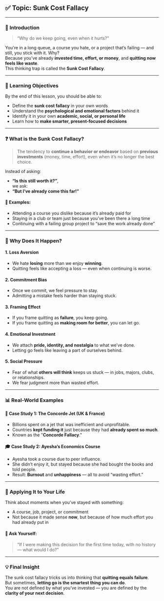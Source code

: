 ## ✅ **Topic: Sunk Cost Fallacy**

---

### 📌 **Introduction**

> “Why do we keep going, even when it hurts?”

You're in a long queue, a course you hate, or a project that’s failing — and still, you stick with it. Why?  
Because you’ve already **invested time, effort, or money**, and **quitting now feels like waste**.  
This thinking trap is called the **Sunk Cost Fallacy**.

---

### 🎯 **Learning Objectives**

By the end of this lesson, you should be able to:

- Define the **sunk cost fallacy** in your own words
- Understand the **psychological and emotional factors** behind it
- Identify it in your own **academic, social, or personal life**
- Learn how to **make smarter, present-focused decisions**

---

### ❓ **What is the Sunk Cost Fallacy?**

> The tendency to **continue a behavior or endeavor** based on **previous investments** (money, time, effort), even when it’s no longer the best choice.

Instead of asking:

- **“Is this still worth it?”**,  
    we ask:
- **“But I’ve already come this far!”**

#### 📌 Examples:

- Attending a course you dislike because it’s already paid for
- Staying in a club or team just because you’ve been there a long time
- Continuing with a failing group project to “save the work already done”

---

### 🧠 **Why Does It Happen?**

#### 1. **Loss Aversion**

- We hate **losing** more than we enjoy **winning**.
- Quitting feels like accepting a loss — even when continuing is worse.

#### 2. **Commitment Bias**

- Once we commit, we feel pressure to stay.
- Admitting a mistake feels harder than staying stuck.

#### 3. **Framing Effect**

- If you frame quitting as **failure**, you keep going.
- If you frame quitting as **making room for better**, you can let go.

#### 4. **Emotional Investment**

- We attach **pride, identity, and nostalgia** to what we’ve done.
- Letting go feels like leaving a part of ourselves behind.

#### 5. **Social Pressure**

- Fear of what **others will think** keeps us stuck — in jobs, majors, clubs, or relationships.
- We fear judgment more than wasted effort.

---

### 📊 **Real-World Examples**

#### 🏢 **Case Study 1: The Concorde Jet (UK & France)**

- Billions spent on a jet that was inefficient and unprofitable.
- Countries **kept funding it** just because they had **already spent so much**.
- Known as the "**Concorde Fallacy**."

#### 🎓 **Case Study 2: Ayesha’s Economics Course**

- Ayesha took a course due to peer influence.
- She didn’t enjoy it, but stayed because she had bought the books and told people.
- Result: **Burnout** and **unhappiness** — all to avoid “wasting effort.”

---

### 🧭 **Applying It to Your Life**

Think about moments when you’ve stayed with something:

- A course, job, project, or commitment
- Not because it made sense **now**, but because of how much effort you had already put in

#### 💬 Ask Yourself:

> “If I were making this decision for the first time today, with no history — what would I do?”

---

### 💡 **Final Insight**

The sunk cost fallacy tricks us into thinking that **quitting equals failure**.  
But sometimes, **letting go is the smartest thing you can do**.  
You are not defined by what you’ve invested — you are defined by the **clarity of your next decision**.